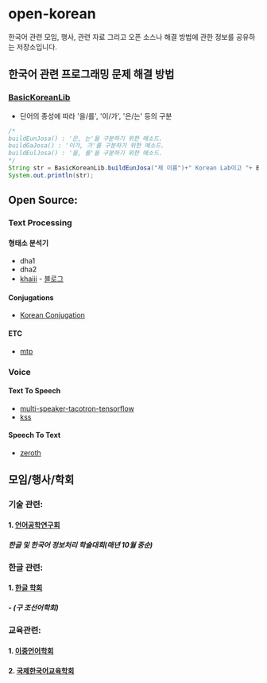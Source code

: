 # open-korean
한국어 관련 모임, 행사, 관련 자료 그리고 오픈 소스나 해결 방법에 관한 정보를 공유하는 저장소입니다.

## 한국어 관련 프로그래밍 문제 해결 방법 ##

### [BasicKoreanLib](lib/BasicKoreanLib.java) ###

- 단어의 종성에 따라 '을/를', '이/가', '은/는' 등의 구분

```java
/*
buildEunJosa() : '은, 는'을 구분하기 위한 메소드.
buildGaJosa() : '이가, 가'를 구분하기 위한 메소드.
buildEulJosa() : '을, 를'을 구분하기 위한 메소드.
*/
String str = BasicKoreanLib.buildEunJosa("제 이름")+" Korean Lab이고 "+ BasicKoreanLib.buildEunJosa("나이") + " 19살입니다.";
System.out.println(str);
```

## Open Source: ##

### Text Processing ###

#### 형태소 분석기 ####

- dha1
- dha2
- [khaiii](https://github.com/kakao/khaiii) - [블로그](https://brunch.co.kr/@kakao-it/308?fbclid=IwAR3IVt-5FKmt4-vygpQlJGQ6S2V0xbVPb-fsuNB0uIl29eGMXUZywMEgqFU)

#### Conjugations ####

- [Korean Conjugation](https://github.com/dbravender/korean_conjugation)

#### ETC ####

- [mtp](https://github.com/Kyubyong/mtp)

### Voice ###

#### Text To Speech ####
- [multi-speaker-tacotron-tensorflow](https://github.com/carpedm20/multi-speaker-tacotron-tensorflow)
- [kss](https://github.com/Kyubyong/kss)

#### Speech To Text ####
- [zeroth](https://github.com/goodatlas/zeroth)

## 모임/행사/학회 ##

### 기술 관련: ###

#### 1. [언어공학연구회](http://www.hclt.kr/symp/?lnb=conference)
##### 한글 및 한국어 정보처리 학술대회(매년 10월 중순) #####

### 한글 관련: ###

#### 1. [한글 학회](https://www.hangeul.or.kr/modules/doc/index.php?doc=intro) ####

##### - (구 조선어학회) #####

### 교육관련: ###

#### 1. [이중언어학회](http://www.korbiling.org/langhak/user/class) ####

#### 2. [국제한국어교육학회](http://www.iakle.com) ####
